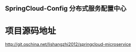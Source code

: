 ## SpringCloud-Config 分布式服务配置中心

# 项目源码地址
http://git.oschina.net/lishangzhi2012/springcloud-microservice

